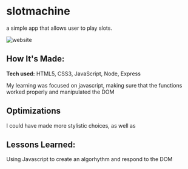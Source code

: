 # slotmachine
 a simple app that allows user to play slots.

![website](https://user-images.githubusercontent.com/102541464/172085973-c95277c7-b17a-4c08-8a94-acdff0b04882.png)


## How It's Made:

**Tech used:** HTML5, CSS3, JavaScript, Node, Express

My learning was focused on javascript, making sure that the functions worked properly and manipulated the DOM

## Optimizations

I could have made more stylistic choices, as well as 

## Lessons Learned:

Using Javascript to create an algorhythm and respond to the DOM
